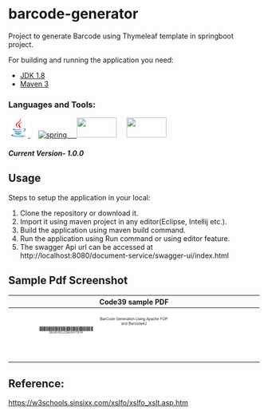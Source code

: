 # barcode-generator

Project to generate Barcode using Thymeleaf template in springboot project.

For building and running the application you need:

- [JDK 1.8](http://www.oracle.com/technetwork/java/javase/downloads/jdk8-downloads-2133151.html)
- [Maven 3](https://maven.apache.org)

<h3 align="left">Languages and Tools:</h3>
<p align="left">    
   <a href="https://www.java.com" target="_blank" rel="noreferrer"> <img src="https://raw.githubusercontent.com/devicons/devicon/master/icons/java/java-original.svg" alt="java" width="40" height="40"/> </a> &nbsp;&nbsp;&nbsp;
   <a href="https://spring.io/" target="_blank" rel="noreferrer"> 
   <img src="https://www.vectorlogo.zone/logos/springio/springio-icon.svg" alt="spring" width="40" height="40"/> &nbsp;&nbsp;&nbsp;
   </a> 
    <a href="http://barcode4j.sourceforge.net/" target="_blank" rel="noreferrer" ><img src="http://barcode4j.sourceforge.net/resources/images/barcode4j-logo.gif" width="80" height="40"/></a>&nbsp;&nbsp;&nbsp;&nbsp;
    <a href="https://xmlgraphics.apache.org/fop/1.1/graphics.html" target="_blank" rel="noreferrer" ><img src="https://xmlgraphics.apache.org/images/apache-fop-logo.jpg" width="80" height="40"/></a>&nbsp;&nbsp;&nbsp;&nbsp;

  
</p>

##### Current Version- 1.0.0

## Usage

Steps to setup the application in your local:

1) Clone the repository or download it.
2) Import it using maven project in any editor(Eclipse, Intellij etc.).
3) Build the application using maven build command.
4) Run the application using Run command or using editor feature.
5) The swagger Api url can be accessed at http://localhost:8080/document-service/swagger-ui/index.html


## Sample Pdf Screenshot
|Code39 sample PDF|
:----------:|
|![Sample PDF](/Code39_Barcode_Example_Image.png)|


## Reference:
   https://w3schools.sinsixx.com/xslfo/xslfo_xslt.asp.htm

